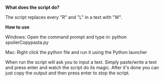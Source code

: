 **What does the script do?**

The script replaces every "R" and "L" in a text with "W".

**How to use**

Windows: Open the command prompt and type in: python spoilerCopypasta.py

Mac: Right click the python file and run it using the Python launcher

When run the script will ask you to input a text. Simply paste/write a text and press enter and watch the script do its magic. After
it's done you can just copy the output and then press enter to stop the script.

